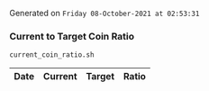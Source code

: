 Generated on `Friday 08-October-2021 at 02:53:31`

### Current to Target Coin Ratio
`current_coin_ratio.sh`

Date|Current|Target|Ratio
---|---|---|---
